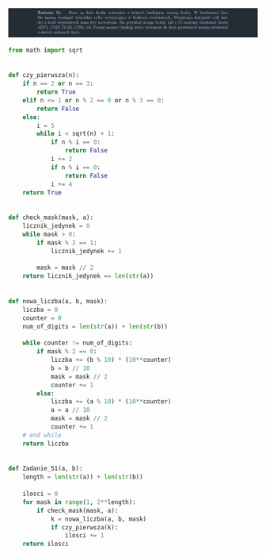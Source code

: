 <picture>
  <source srcset="../../srt/zbior_zadan/51.png" media="(prefers-color-scheme: light)">
  <source srcset="../../srt/zbior_zadan/black_51.png" media="(prefers-color-scheme: dark)">
  <img src="../../srt/zbior_zadan/black_51.png" alt="zadanie 51">
</picture>

```python
from math import sqrt


def czy_pierwsza(n):
    if n == 2 or n == 3:
        return True
    elif n <= 1 or n % 2 == 0 or n % 3 == 0:
        return False
    else:
        i = 5
        while i < sqrt(n) + 1:
            if n % i == 0:
                return False
            i += 2
            if n % i == 0:
                return False
            i += 4
    return True


def check_mask(mask, a):
    licznik_jedynek = 0
    while mask > 0:
        if mask % 2 == 1:
            licznik_jedynek += 1

        mask = mask // 2
    return licznik_jedynek == len(str(a))


def nowa_liczba(a, b, mask):
    liczba = 0
    counter = 0
    num_of_digits = len(str(a)) + len(str(b))

    while counter != num_of_digits:
        if mask % 2 == 0:
            liczba += (b % 10) * (10**counter)
            b = b // 10
            mask = mask // 2
            counter += 1
        else:
            liczba += (a % 10) * (10**counter)
            a = a // 10
            mask = mask // 2
            counter += 1
    # end while
    return liczba


def Zadanie_51(a, b):
    length = len(str(a)) + len(str(b))

    ilosci = 0
    for mask in range(1, 2**length):
        if check_mask(mask, a):
            k = nowa_liczba(a, b, mask)
            if czy_pierwsza(k):
                ilosci += 1
    return ilosci



```
